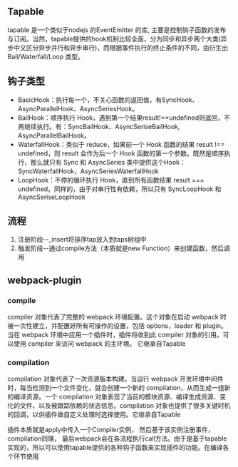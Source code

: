 ## Tapable
tapable 是一个类似于nodejs 的EventEmitter 的库, 主要是控制钩子函数的发布与订阅。当然，tapable提供的hook机制比较全面，分为同步和异步两个大类(异步中又区分异步并行和异步串行)，而根据事件执行的终止条件的不同，由衍生出 Bail/Waterfall/Loop 类型。

## 钩子类型
- BasicHook：执行每一个，不关心函数的返回值，有SyncHook、AsyncParallelHook、AsyncSeriesHook。
- BailHook：顺序执行 Hook，遇到第一个结果result!==undefined则返回，不再继续执行。有：SyncBailHook、AsyncSeriseBailHook, AsyncParallelBailHook。
- WaterfallHook：类似于 reduce，如果前一个 Hook 函数的结果 result !== undefined，则 result 会作为后一个 Hook 函数的第一个参数。既然是顺序执行，那么就只有 Sync 和 AsyncSeries 类中提供这个Hook：SyncWaterfallHook，AsyncSeriesWaterfallHook
- LoopHook：不停的循环执行 Hook，直到所有函数结果 result === undefined。同样的，由于对串行性有依赖，所以只有 SyncLoopHook 和 AsyncSeriseLoopHook

## 流程
1. 注册阶段--_insert将排序tap放入到taps树组中
2. 触发阶段--通过compile方法（本质就是new Function）来创建函数，然后调用

## webpack-plugin

### compile
compiler 对象代表了完整的 webpack 环境配置。这个对象在启动 webpack 时被一次性建立，并配置好所有可操作的设置，包括 options，loader 和 plugin。当在 webpack 环境中应用一个插件时，插件将收到此 compiler 对象的引用。可以使用 compiler 来访问 webpack 的主环境。 它继承自Tapable

### compilation
compilation 对象代表了一次资源版本构建。当运行 webpack 开发环境中间件时，每当检测到一个文件变化，就会创建一个新的 compilation，从而生成一组新的编译资源。一个 compilation 对象表现了当前的模块资源、编译生成资源、变化的文件、以及被跟踪依赖的状态信息。compilation 对象也提供了很多关键时机的回调，以供插件做自定义处理时选择使用。它继承自Tapable

插件本质就是apply中传入一个Compiler实例， 然后基于该实例注册事件， compilation同理， 最后webpack会在各流程执行call方法。由于是基于tapable实现的，所以可以使用tapable提供的各种钩子函数来实现插件的功能。在编译各个环节使用

